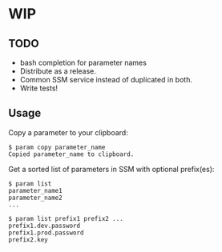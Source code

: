 # WIP

## TODO

- bash completion for parameter names
- Distribute as a release.
- Common SSM service instead of duplicated in both.
- Write tests!

## Usage

Copy a parameter to your clipboard:

    $ param copy parameter_name
    Copied parameter_name to clipboard.

Get a sorted list of parameters in SSM with optional prefix(es):

    $ param list
    parameter_name1
    parameter_name2
    ...

    $ param list prefix1 prefix2 ...
    prefix1.dev.password
    prefix1.prod.password
    prefix2.key
